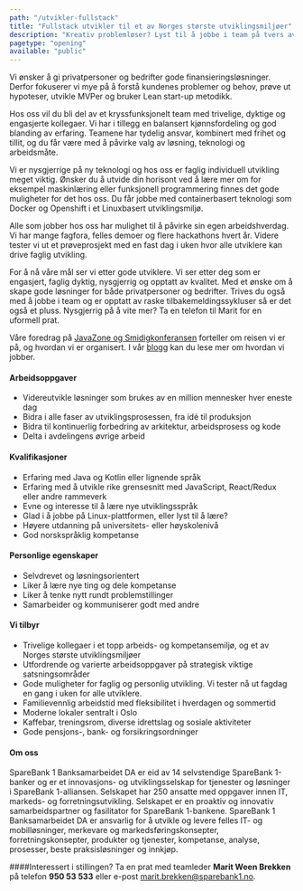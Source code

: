 ```yaml
---
path: "/utvikler-fullstack"
title: "Fullstack utvikler til et av Norges største utviklingsmiljøer"
description: "Kreativ problemløser? Lyst til å jobbe i team på tvers av fagdisipliner? Med mulighet til å fordype deg faglig?"
pagetype: "opening"
available: "public"
---
```


Vi ønsker å gi privatpersoner og bedrifter gode finansieringsløsninger. Derfor fokuserer vi mye på å forstå kundenes problemer og behov, prøve ut hypoteser, utvikle MVPer og bruker Lean start-up metodikk.

Hos oss vil du bli del av et kryssfunksjonelt team med trivelige, dyktige og engasjerte kollegaer. Vi har i tillegg en balansert kjønnsfordeling og god blanding av erfaring. Teamene har tydelig ansvar, kombinert med frihet og tillit, og du får være med å påvirke valg av løsning, teknologi og arbeidsmåte.

Vi er nysgjerrige på ny teknologi og hos oss er faglig individuell utvikling meget viktig. Ønsker du å utvide din horisont ved å lære mer om for eksempel maskinlæring eller funksjonell programmering finnes det gode muligheter for det hos oss. Du får jobbe med containerbasert teknologi som Docker og Openshift i et Linuxbasert utviklingsmiljø.

Alle som jobber hos oss har mulighet til å påvirke sin egen arbeidshverdag. Vi har mange fagfora, felles demoer og flere hackathons hvert år. Videre tester vi ut et prøveprosjekt med en fast dag i uken hvor alle utviklere kan drive faglig utvikling.

For å nå våre mål ser vi etter gode utviklere. Vi ser etter deg som er engasjert, faglig dyktig, nysgjerrig og opptatt av kvalitet. Med et ønske om å skape gode løsninger for både privatpersoner og bedrifter. Trives du også med å jobbe i team og er opptatt av raske tilbakemeldingssykluser så er det også et pluss. Nysgjerrig på å vite mer? Ta en telefon til Marit for en uformell prat.

Våre foredrag på [JavaZone og Smidigkonferansen](https://vimeo.com/album/4257283) forteller om reisen vi er på, og hvordan vi er organisert. I vår [blogg](https://medium.com/sparebank1-digital) kan du lese mer om hvordan vi jobber.

#### Arbeidsoppgaver
* Videreutvikle løsninger som brukes av en million mennesker hver eneste dag
* Bidra i alle faser av utviklingsprosessen, fra idé til produksjon
* Bidra til kontinuerlig forbedring av arkitektur, arbeidsprosess og kode
* Delta i avdelingens øvrige arbeid

#### Kvalifikasjoner
* Erfaring med Java og Kotlin eller lignende språk
* Erfaring med å utvikle rike grensesnitt med JavaScript, React/Redux eller andre rammeverk
* Evne og interesse til å lære nye utviklingsspråk
* Glad i å jobbe på Linux-plattformen, eller lyst til å lære?
* Høyere utdanning på universitets- eller høyskolenivå
* God norskspråklig kompetanse

#### Personlige egenskaper
* Selvdrevet og løsningsorientert
* Liker å lære nye ting og dele kompetanse
* Liker å tenke nytt rundt problemstillinger
* Samarbeider og kommuniserer godt med andre

#### Vi tilbyr
* Trivelige kollegaer i et topp arbeids- og kompetansemiljø, og et av Norges største utviklingsmiljøer
* Utfordrende og varierte arbeidsoppgaver på strategisk viktige satsningsområder
* Gode muligheter for faglig og personlig utvikling. Vi tester nå ut fagdag en gang i uken for alle utviklere.
* Familievennlig arbeidstid med fleksibilitet i hverdagen og sommertid
* Moderne lokaler sentralt i Oslo
* Kaffebar, treningsrom, diverse idrettslag og sosiale aktiviteter
* Gode pensjons-, bank- og forsikringsordninger

#### Om oss
SpareBank 1 Banksamarbeidet DA er eid av 14 selvstendige SpareBank 1-banker og er et innovasjons- og utviklingsselskap for tjenester og løsninger i SpareBank 1-alliansen. Selskapet har 250 ansatte med oppgaver innen IT, markeds- og forretningsutvikling. Selskapet er en proaktiv og innovativ samarbeidspartner og fasilitator for SpareBank 1-bankene.
SpareBank 1 Banksamarbeidet DA er ansvarlig for å utvikle og levere felles IT- og mobilløsninger, merkevare og markedsføringskonsepter, forretningskonsepter, produkter og tjenester, kompetanse, analyse, prosesser, beste praksisløsninger og innkjøp.

####Interessert i stillingen?
Ta en prat med teamleder **Marit Ween Brekken** på telefon **950 53 533** eller e-post [marit.brekken@sparebank1.no](mailto:marit.brekken@sparebank1.no).
